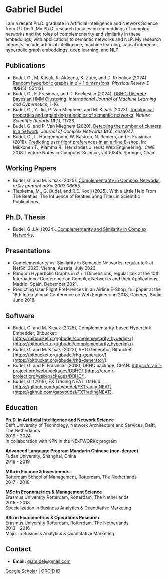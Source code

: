 <!--
**gabybudel/gabybudel** is a ✨ _special_ ✨ repository because its `README.md` (this file) appears on your GitHub profile.

Here are some ideas to get you started:

- 🔭 I’m currently working on ...
- 🌱 I’m currently learning ...
- 👯 I’m looking to collaborate on ...
- 🤔 I’m looking for help with ...
- 💬 Ask me about ...
- 📫 How to reach me: ...
- 😄 Pronouns: ...
- ⚡ Fun fact: ...
-->
# Gabriel Budel

I am a recent Ph.D. graduate in Artificial Intelligence and Network Science from TU Delft. My Ph.D. research focuses on embeddings of complex networks and the roles of complementarity and similarity in these embeddings, with applications to semantic networks and NLP. My research interests include artificial intelligence, machine learning, causal inference, hyperbolic graph embeddings, deep learning, and NLP.

## Publications

- Budel, G., M. Kitsak, R. Aldecoa, K. Zuev, and D. Krioukov (2024). [Random hyperbolic graphs in *d* + 1 dimensions](https://doi.org/10.1103/PhysRevE.109.054131). *Physical Review E* **109**(5), 054131.
- Budel, G., F. Frasincar, and D. Boekestijn (2024). [DBHC: Discrete Bayesian HMM Clustering](https://doi.org/10.1007/s13042-024-02102-w). *International Journal of Machine Learning and Cybernetics*, 1-16.
- Budel, G., Y. Jin, P. Van Mieghem, and M. Kitsak (2023). [Topological properties and organizing principles of semantic networks](https://doi.org/10.1038/s41598-023-37294-8). *Nature Scientific Reports* **13**(1), 11728.
- Budel, G. and P. Van Mieghem (2020). [Detecting the number of clusters in a network](https://doi.org/10.1093/comnet/cnaa047). *Journal of Complex Networks* **8**(6), cnaa047.
- Budel, G., L. Hoogenboom, W. Kastrop, N. Reniers, and F. Frasincar (2018). [Predicting user flight preferences in an airline E-shop](https://doi.org/10.1007/978-3-319-91662-0_19). In: Mikkonen T., Klamma R., Hernández J. (eds) Web Engineering. ICWE 2018. Lecture Notes in Computer Science, vol 10845. Springer, Cham.

## Working Papers

- Budel, G. and M. Kitsak (2025). [Complementarity in Complex Networks](https://arxiv.org/abs/2003.06665). *arXiv preprint arXiv:2003.06665*.
- Tjepkema, M., G. Budel, and R.E. Kooij (2025). With a Little Help From The Beatles: The Influence of Beatles Song Titles in Scientific Publications.

## Ph.D. Thesis
- Budel, G.J.A. (2024). [Complementarity and Similarity in Complex Networks](https://doi.org/10.4233/uuid:404db306-a85f-46ac-80d0-ba2a4f24a26e).

## Presentations

- Complementarity vs. Similarity in Semantic Networks, regular talk at NetSci 2023, Vienna, Austria, July 2023.
- Random Hyperbolic Graphs in *d* + 1 Dimensions, regular talk at the 10th International Conference on Complex Networks and their Applications, Madrid, Spain, December 2021.
- Predicting User Flight Preferences in an Airline E-Shop, full paper at the 18th International Conference on Web Engineering 2018, Cáceres, Spain, June 2018.

## Software

- Budel, G. and M. Kitsak (2025), Complementarity-based HyperLink Embedder, Bitbucket: [https://bitbucket.org/gbudel/complementarity_hyperlink/](https://bitbucket.org/gbudel/complementarity_hyperlink/).
- Budel, G. and M. Kitsak (2022), RHG Generator, Bitbucket: [https://bitbucket.org/gbudel/rhg-generator/](https://bitbucket.org/gbudel/rhg-generator/).
- Budel, G. and F. Frasincar (2018), DBHC package, CRAN: [https://cran.r-project.org/web/packages/DBHC/](https://cran.r-project.org/web/packages/DBHC/).
- Budel, G. (2018), FX Trading NEAT, GitHub: [https://github.com/gabybudel/FXTradingNEAT](https://github.com/gabybudel/FXTradingNEAT).

## Education

**Ph.D. in Artificial Intelligence and Network Science**  
Delft University of Technology, Network Architecture and Services, Delft, The Netherlands  
2019 - 2024  
In collaboration with KPN in the NExTWORKx program  

**Advanced Language Program Mandarin Chinese (non-degree)**  
Fudan University, Shanghai, China  
2018 - 2019  

**MSc in Finance & Investments**  
Rotterdam School of Management, Rotterdam, The Netherlands  
2017 - 2018  

**MSc in Econometrics & Management Science**  
Erasmus University Rotterdam, Rotterdam, The Netherlands  
2016 - 2018  
Specialization in Business Analytics & Quantitative Marketing  

**BSc in Econometrics & Operations Research**  
Erasmus University Rotterdam, Rotterdam, The Netherlands  
2013 - 2016  
Major in Business Analytics & Quantitative Marketing  

## Contact

- **Email:** <a href="mailto:gjabudel&#64;gmail&#46;com">gjabudel&#64;gmail&#46;com</a>

[Google Scholar](https://scholar.google.com/citations?user=YcPZvyUAAAAJ&hl=en&oi=ao) | [ORCID iD](https://orcid.org/0000-0003-0622-6492)
